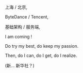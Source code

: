 上海 / 北京,

ByteDance /  Tencent,

基础架构 / 服务端,

I am coming !

Do try my best, do keep my passion. 

Then, do I can, do I get, do I realize.


(新... 新华社？)
